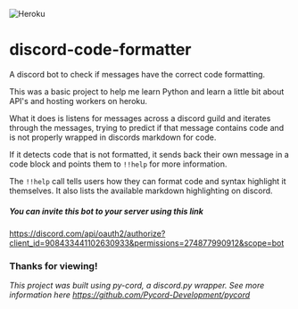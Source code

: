 ![Heroku](https://pyheroku-badge.herokuapp.com/?app=code-formatter-bot&style=<STYLE>)

# discord-code-formatter
A discord bot to check if messages have the correct code formatting. 

This was a basic project to help me learn Python and learn a little bit about API's and hosting workers on heroku.

What it does is listens for messages across a discord guild and iterates through the messages, trying to predict if that message contains code and is not properly wrapped in discords markdown for code.

If it detects code that is not formatted, it sends back their own message in a code block and points them to `!!help` for more information.

The `!!help` call tells users how they can format code and syntax highlight it themselves. It also lists the available markdown highlighting on discord.

##### You can invite this bot to your server using this link 
https://discord.com/api/oauth2/authorize?client_id=908433441102630933&permissions=274877990912&scope=bot

### Thanks for viewing! 

*This project was built using py-cord, a discord.py wrapper. See more information here https://github.com/Pycord-Development/pycord*
